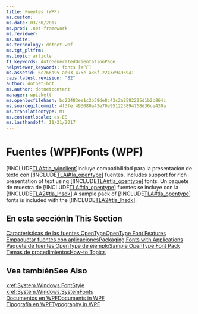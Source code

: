 ```yaml
---
title: Fuentes (WPF)
ms.custom: 
ms.date: 03/30/2017
ms.prod: .net-framework
ms.reviewer: 
ms.suite: 
ms.technology: dotnet-wpf
ms.tgt_pltfrm: 
ms.topic: article
f1_keywords: AutoGeneratedOrientationPage
helpviewer_keywords: fonts [WPF]
ms.assetid: 6c766a95-ad03-475e-a36f-2243e9495941
caps.latest.revision: "82"
author: dotnet-bot
ms.author: dotnetcontent
manager: wpickett
ms.openlocfilehash: bc23483ee1c2b59de8c43c2a2582225d1b2c864c
ms.sourcegitcommit: 4f3fef493080a43e70e951223894768d36ce430a
ms.translationtype: MT
ms.contentlocale: es-ES
ms.lasthandoff: 11/21/2017
---
```

# <a name="fonts-wpf"></a><span data-ttu-id="d459f-102">Fuentes (WPF)</span><span class="sxs-lookup"><span data-stu-id="d459f-102">Fonts (WPF)</span></span>
[!INCLUDE[TLA#tla_winclient](../../../../includes/tlasharptla-winclient-md.md)]<span data-ttu-id="d459f-103">incluye compatibilidad para la presentación de texto con [!INCLUDE[TLA#tla_opentype](../../../../includes/tlasharptla-opentype-md.md)] fuentes.</span><span class="sxs-lookup"><span data-stu-id="d459f-103"> includes support for rich presentation of text using [!INCLUDE[TLA#tla_opentype](../../../../includes/tlasharptla-opentype-md.md)] fonts.</span></span> <span data-ttu-id="d459f-104">Un paquete de muestra de [!INCLUDE[TLA#tla_opentype](../../../../includes/tlasharptla-opentype-md.md)] fuentes se incluye con la [!INCLUDE[TLA2#tla_lhsdk](../../../../includes/tla2sharptla-lhsdk-md.md)].</span><span class="sxs-lookup"><span data-stu-id="d459f-104">A sample pack of [!INCLUDE[TLA#tla_opentype](../../../../includes/tlasharptla-opentype-md.md)] fonts is included with the [!INCLUDE[TLA2#tla_lhsdk](../../../../includes/tla2sharptla-lhsdk-md.md)].</span></span>  
  
## <a name="in-this-section"></a><span data-ttu-id="d459f-105">En esta sección</span><span class="sxs-lookup"><span data-stu-id="d459f-105">In This Section</span></span>  
 [<span data-ttu-id="d459f-106">Características de las fuentes OpenType</span><span class="sxs-lookup"><span data-stu-id="d459f-106">OpenType Font Features</span></span>](../../../../docs/framework/wpf/advanced/opentype-font-features.md)  
 [<span data-ttu-id="d459f-107">Empaquetar fuentes con aplicaciones</span><span class="sxs-lookup"><span data-stu-id="d459f-107">Packaging Fonts with Applications</span></span>](../../../../docs/framework/wpf/advanced/packaging-fonts-with-applications.md)  
 [<span data-ttu-id="d459f-108">Paquete de fuentes OpenType de ejemplo</span><span class="sxs-lookup"><span data-stu-id="d459f-108">Sample OpenType Font Pack</span></span>](../../../../docs/framework/wpf/advanced/sample-opentype-font-pack.md)  
 [<span data-ttu-id="d459f-109">Temas de procedimientos</span><span class="sxs-lookup"><span data-stu-id="d459f-109">How-to Topics</span></span>](../../../../docs/framework/wpf/advanced/fonts-how-to-topics.md)  
  
## <a name="see-also"></a><span data-ttu-id="d459f-110">Vea también</span><span class="sxs-lookup"><span data-stu-id="d459f-110">See Also</span></span>  
 <xref:System.Windows.FontStyle>  
 <xref:System.Windows.SystemFonts>  
 [<span data-ttu-id="d459f-111">Documentos en WPF</span><span class="sxs-lookup"><span data-stu-id="d459f-111">Documents in WPF</span></span>](../../../../docs/framework/wpf/advanced/documents-in-wpf.md)  
 [<span data-ttu-id="d459f-112">Tipografía en WPF</span><span class="sxs-lookup"><span data-stu-id="d459f-112">Typography in WPF</span></span>](../../../../docs/framework/wpf/advanced/typography-in-wpf.md)
